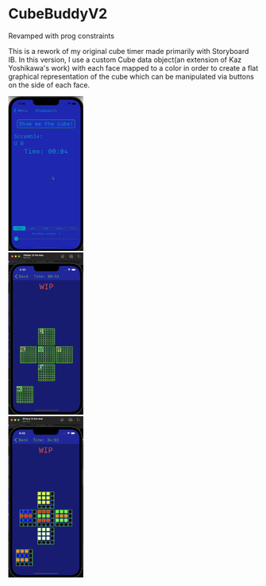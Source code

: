 # CubeBuddyV2
Revamped with prog constraints

This is a rework of my original cube timer made primarily with Storyboard IB. In this version, I use a custom Cube data object(an extension of Kaz Yoshikawa's work) with each face mapped to a color in order to create a flat graphical representation of the cube which can be manipulated via 
buttons on the side of each face. 

<div class="row">
  <div class="column">
    <img src="AppDemoResized.gif" alt="DEMO" style="width:30%">
  </div>
  <div class="column">
    <img src="WIP4x4.png" alt="4x4WIP" style="width:30%">
  </div>
  <div class="column">
    <img src="WIP9x9.png" alt="9x9WIP" style="width:30%">
  </div>
</div>
